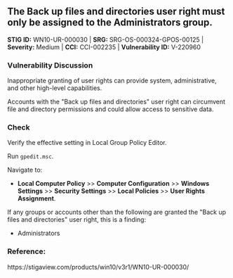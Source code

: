 <h2>The Back up files and directories user right must only be assigned to the Administrators group.</h2>
<p><strong>STIG ID:</strong> WN10-UR-000030  |  <strong>SRG:</strong> SRG-OS-000324-GPOS-00125 |  <strong>Severity:</strong> Medium |  <strong>CCI:</strong> CCI-002235 |  <strong>Vulnerability ID:</strong> V-220960</p>

<h3>Vulnerability Discussion</h3>
<p>Inappropriate granting of user rights can provide system, administrative, and other high-level capabilities.</p>
<p>Accounts with the "Back up files and directories" user right can circumvent file and directory permissions and could allow access to sensitive data.</p>

<h3>Check</h3>
<p>Verify the effective setting in Local Group Policy Editor.</p>
<p>Run <code>gpedit.msc</code>.</p>

<p>Navigate to:</p>
<ul>
<li><strong>Local Computer Policy</strong> >> <strong>Computer Configuration</strong> >> <strong>Windows Settings</strong> >> <strong>Security Settings</strong> >> <strong>Local Policies</strong> >> <strong>User Rights Assignment</strong>.</li>
</ul>

<p>If any groups or accounts other than the following are granted the "Back up files and directories" user right, this is a finding:</p>
<ul>
<li>Administrators</li>
</ul>

<h3>Reference:</h3>
https://stigaview.com/products/win10/v3r1/WN10-UR-000030/
